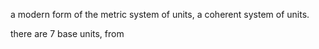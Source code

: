 a modern form of the metric system of units, a coherent system of units.

there are 7 base units, from 